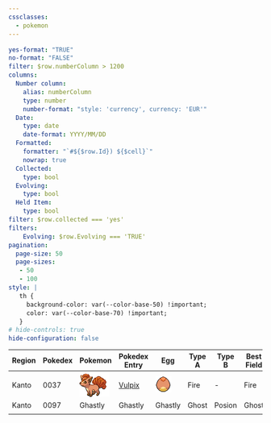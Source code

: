 ```yaml
---
cssclasses:
  - pokemon
---
```


```yaml enhanced-tables
yes-format: "TRUE" 
no-format: "FALSE"
filter: $row.numberColumn > 1200
columns:
  Number column:
    alias: numberColumn
    type: number
    number-format: "style: 'currency', currency: 'EUR'"
  Date:
    type: date
    date-format: YYYY/MM/DD
  Formatted:
    formatter: "`#${$row.Id}) ${$cell}`"
    nowrap: true
  Collected:
    type: bool
  Evolving:
    type: bool
  Held Item:
    type: bool
filter: $row.collected === 'yes'
filters:
    Evolving: $row.Evolving === 'TRUE'
pagination:
  page-size: 50
  page-sizes:
   - 50
   - 100
style: |
   th {
     background-color: var(--color-base-50) !important;
     color: var(--color-base-70) !important;
   }
# hide-controls: true
hide-configuration: false
```
| Region | Pokedex | Pokemon                            | Pokedex Entry                                  | Egg                                    | Type A | Type B | Best Field | Collected | Evolving | Status                                          |
| ------ | ------- | ---------------------------------- | ---------------------------------------------- | -------------------------------------- | ------ | ------ | ---------- | --------- | -------- | ----------------------------------------------- |
| Kanto  | 0037    | ![vulpix](01%20Pokemon/vulpix.gif) | [Vulpix](https://pokemondb.net/pokedex/vulpix) | ![Vulpix_Egg](02%20Egg/Vulpix_Egg.png) | Fire   | -      | Fire       | TRUE      | FALSE    | ![vulpix-status](03%20Status/vulpix-status.png)|
| Kanto  | 0097    | Ghastly                            | Ghastly                                        | Ghastly                                | Ghost  | Posion | Ghost      | True      | False    | Gastly                                          |
|        |         |                                    |                                                |                                        |        |        |            |           |          |                                                 |